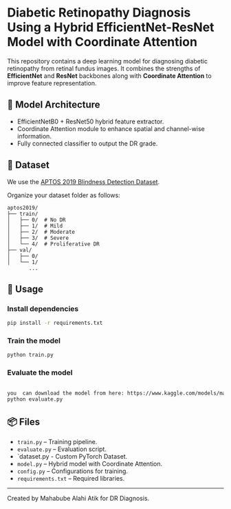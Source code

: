 # Diabetic Retinopathy Diagnosis Using a Hybrid EfficientNet-ResNet Model with Coordinate Attention

This repository contains a deep learning model for diagnosing diabetic retinopathy from retinal fundus images.
It combines the strengths of **EfficientNet** and **ResNet** backbones along with **Coordinate Attention** to improve feature representation.

## 🧠 Model Architecture
- EfficientNetB0 + ResNet50 hybrid feature extractor.
- Coordinate Attention module to enhance spatial and channel-wise information.
- Fully connected classifier to output the DR grade.

## 📂 Dataset
We use the [APTOS 2019 Blindness Detection Dataset](https://www.kaggle.com/datasets/mariaherrerot/aptos2019).

Organize your dataset folder as follows:

```
aptos2019/
├── train/
│   ├── 0/  # No DR
│   ├── 1/  # Mild
│   ├── 2/  # Moderate
│   ├── 3/  # Severe
│   └── 4/  # Proliferative DR
├── val/
│   ├── 0/
│   └── 1/
       ...
```

## 🚀 Usage

### Install dependencies
```bash
pip install -r requirements.txt
```

### Train the model
```bash
python train.py
```

### Evaluate the model
```bash

you  can download the model from here: https://www.kaggle.com/models/mahabualahiatik/dr-hybrid-efficientnet-resnet-model-with-ca
python evaluate.py
```

## 📦 Files
- `train.py` – Training pipeline.
- `evaluate.py` – Evaluation script.
- `dataset.py - Custom PyTorch Dataset.
- `model.py` – Hybrid model with Coordinate Attention.
- `config.py` – Configurations for training.
- `requirements.txt` – Required libraries.

---

Created by Mahabube Alahi Atik for DR Diagnosis.
